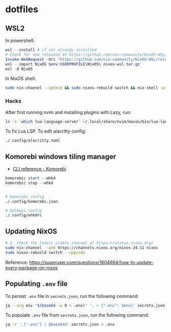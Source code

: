 # dotfiles

## WSL2

In powershell:

```powershell
wsl --install # if not already installed
# Check for new releases at https://github.com/nix-community/NixOS-WSL/releases
Invoke-WebRequest -Uri "https://github.com/nix-community/NixOS-WSL/releases/download/2311.5.3/nixos-wsl.tar.gz" -OutFile "nixos-wsl.tar.gz"
wsl --import NixOS $env:USERPROFILE\NixOS\ nixos-wsl.tar.gz
wsl -d NixOS
```

In NixOS shell:

```sh
sudo nix-channel --update && sudo nixos-rebuild switch && nix-shell -p git --run "git clone https://github.com/michalmatoga/dotfiles.git ~/ghq/github.com/michalmatoga/dotfiles && ./ghq/github.com/michalmatoga/dotfiles/scripts/init.sh"
```

### Hacks

After first running nvim and installing plugins with Lazy, run:

```sh
ln -s `which lua-language-server` ~/.local/share/nvim/mason/bin/lua-language-server
```

To fix Lua LSP. To edit alacritty config:

```sh
./.config/alacritty.toml
```

## Komorebi windows tiling manager

- [CLI reference - Komorebi](https://lgug2z.github.io/komorebi/cli/quickstart.html)

```powershell
komorebic start --whkd
komorebic stop --whkd
```

```sh

# komorebi config
./.config/komorebi.json

# hotkeys config
./.config/whkdrc

```

## Updating NixOS

```sh
# 1. Check the latest stable channel at https://status.nixos.org/
sudo nix-channel --add https://channels.nixos.org/nixos-24.11 nixos
sudo nixos-rebuild switch --upgrade
```

Reference: <https://superuser.com/questions/1604694/how-to-update-every-package-on-nixos>

## Populating `.env` file

To persist `.env` file in `secrets.json`, run the following command:

```sh
jq --arg env "$(base64 -w 0 < .env)" '. + {".env": $env}' secrets.json > secrets.tmp && mv secrets.tmp secrets.json
```

To populate `.env` file from `secrets.json`, run the following command:

```sh
jq -r '.[".env"] | @base64d' secrets.json > .env

```
